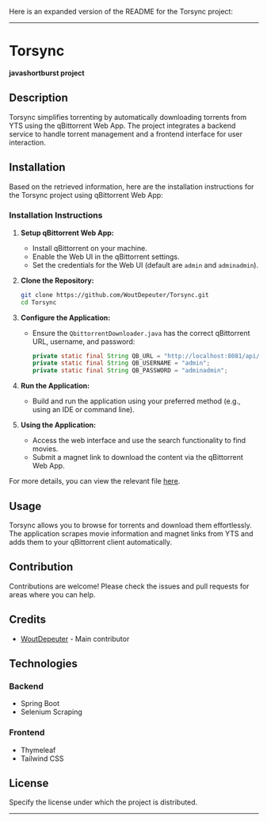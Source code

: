 Here is an expanded version of the README for the Torsync project:

---

# Torsync

**javashortburst project**

## Description
Torsync simplifies torrenting by automatically downloading torrents from YTS using the qBittorrent Web App. The project integrates a backend service to handle torrent management and a frontend interface for user interaction.

## Installation
Based on the retrieved information, here are the installation instructions for the Torsync project using qBittorrent Web App:

### Installation Instructions
1. **Setup qBittorrent Web App:**
   - Install qBittorrent on your machine.
   - Enable the Web UI in the qBittorrent settings.
   - Set the credentials for the Web UI (default are `admin` and `adminadmin`).

2. **Clone the Repository:**
   ```sh
   git clone https://github.com/WoutDepeuter/Torsync.git
   cd Torsync
   ```

3. **Configure the Application:**
   - Ensure the `QbittorrentDownloader.java` has the correct qBittorrent URL, username, and password:
     ```java
     private static final String QB_URL = "http://localhost:8081/api/v2";
     private static final String QB_USERNAME = "admin";
     private static final String QB_PASSWORD = "adminadmin";
     ```

4. **Run the Application:**
   - Build and run the application using your preferred method (e.g., using an IDE or command line).

5. **Using the Application:**
   - Access the web interface and use the search functionality to find movies.
   - Submit a magnet link to download the content via the qBittorrent Web App.

For more details, you can view the relevant file [here](https://github.com/WoutDepeuter/Torsync/blob/8ed791d80dff9295b9af0aba107bdc143d97fa7f/src/main/java/org/ehb/wout/torsync/QbittorrentDownloader.java#L5-L75).

## Usage
Torsync allows you to browse for torrents and download them effortlessly. The application scrapes movie information and magnet links from YTS and adds them to your qBittorrent client automatically.

## Contribution
Contributions are welcome! Please check the issues and pull requests for areas where you can help.

## Credits
- [WoutDepeuter](https://github.com/WoutDepeuter) - Main contributor

## Technologies
### Backend
- Spring Boot
- Selenium Scraping

### Frontend
- Thymeleaf
- Tailwind CSS

## License
Specify the license under which the project is distributed.

---
